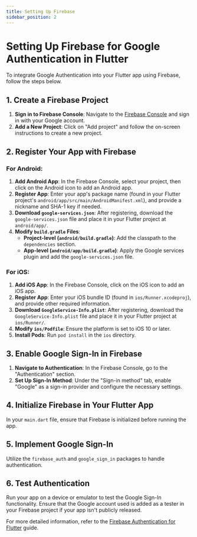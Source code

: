 ```yaml
---
title: Setting Up Firebase
sidebar_position: 2
---
```


# Setting Up Firebase for Google Authentication in Flutter

To integrate Google Authentication into your Flutter app using Firebase, follow the steps below.

## 1. Create a Firebase Project

1. **Sign in to Firebase Console**: Navigate to the [Firebase Console](https://console.firebase.google.com/) and sign in with your Google account.
2. **Add a New Project**: Click on "Add project" and follow the on-screen instructions to create a new project.

## 2. Register Your App with Firebase

### For Android:

1. **Add Android App**: In the Firebase Console, select your project, then click on the Android icon to add an Android app.
2. **Register App**: Enter your app's package name (found in your Flutter project's `android/app/src/main/AndroidManifest.xml`), and provide a nickname and SHA-1 key if needed.
3. **Download `google-services.json`**: After registering, download the `google-services.json` file and place it in your Flutter project at `android/app/`.
4. **Modify `build.gradle` Files**:
   - **Project-level (`android/build.gradle`)**: Add the classpath to the `dependencies` section.
   - **App-level (`android/app/build.gradle`)**: Apply the Google services plugin and add the `google-services.json` file.

### For iOS:

1. **Add iOS App**: In the Firebase Console, click on the iOS icon to add an iOS app.
2. **Register App**: Enter your iOS bundle ID (found in `ios/Runner.xcodeproj`), and provide other required information.
3. **Download `GoogleService-Info.plist`**: After registering, download the `GoogleService-Info.plist` file and place it in your Flutter project at `ios/Runner/`.
4. **Modify `ios/Podfile`**: Ensure the platform is set to iOS 10 or later.
5. **Install Pods**: Run `pod install` in the `ios` directory.

## 3. Enable Google Sign-In in Firebase

1. **Navigate to Authentication**: In the Firebase Console, go to the "Authentication" section.
2. **Set Up Sign-In Method**: Under the "Sign-in method" tab, enable "Google" as a sign-in provider and configure the necessary settings.

## 4. Initialize Firebase in Your Flutter App

In your `main.dart` file, ensure that Firebase is initialized before running the app.

## 5. Implement Google Sign-In

Utilize the `firebase_auth` and `google_sign_in` packages to handle authentication.

## 6. Test Authentication

Run your app on a device or emulator to test the Google Sign-In functionality. Ensure that the Google account used is added as a tester in your Firebase project if your app isn't publicly released.

For more detailed information, refer to the [Firebase Authentication for Flutter](https://firebase.google.com/docs/auth/flutter/start) guide.

